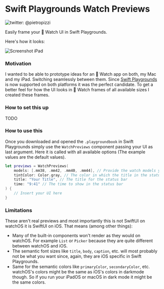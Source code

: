 # Swift Playgrounds Watch Previews

![twitter: @pietropizzi](https://img.shields.io/badge/twitter-%40pietropizzi-blue)

Easily frame your  Watch UI in Swift Playgrounds.

Here's how it looks:

![Screenshot iPad](https://user-images.githubusercontent.com/410305/81097581-6a0d7a80-8f08-11ea-8296-9044216ed9ba.png)

### Motivation

I wanted to be able to prototype ideas for an  Watch app on both, my Mac and my iPad. Switching seamlessly between them. Since [Swift Playgrounds](https://www.apple.com/swift/playgrounds/) is now supported on both platforms it was the perfect candidate. To get a better feel for how the UI looks in  Watch frames of all available sizes I created these frames.

### How to set this up

TODO

### How to use this

Once you downloaded and opened the `.playgroundbook` in Swift Playgrounds simply use the `WatchPreviews` component passing your UI as last argument. Here it is called with all available options (The example values are the default values).


```swift
let previews = WatchPreviews(
    models: [.mm38, .mm42, .mm40, .mm44], // Provide the watch models you want to see the previews for. 
    tintColor: Color.gray, // The color in which the title in the status bar will be rendered
    title: "Your Title", // The title for the status bar
    time: "9:41" // The time to show in the status bar
) {
    // Insert your UI here
}
```

### Limitations

These aren't real previews and most importantly this is not SwiftUI on watchOS it is SwiftUI on iOS. That means (among other things):

* Many of the built-in components won't render as they would on watchOS. For example `List` or `Picker` because they are quite different between watchOS and iOS.
* The semantic font sizes like `title`, `body`, `caption`, etc. will most probably not be what you want since, again, they are iOS specific in Swift Playgrounds.
* Same for the semantic colors like `primaryColor`, `secondaryColor`, etc. watchOS's colors might be the same as iOS's colors in darkmode though. So if you run your iPadOS or macOS in dark mode it might be the same colors.
